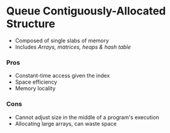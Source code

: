 # Queue Contiguously-Allocated Structure 
- Composed of single slabs of memory
- Includes *Arrays, matrices, heaps & hash table*


### Pros
- Constant-time access given the index
- Space efficiency
- Memory locality

### Cons
- Cannot adjust size in the middle of a program's execution
- Allocating large arrays, can waste space
